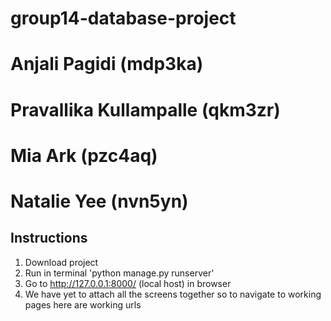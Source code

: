 # group14-database-project

# Anjali Pagidi (mdp3ka)
# Pravallika Kullampalle (qkm3zr)
# Mia Ark (pzc4aq)
# Natalie Yee (nvn5yn)


## Instructions
1) Download project
2) Run in terminal 'python manage.py runserver'
3) Go to http://127.0.0.1:8000/ (local host) in browser
4) We have yet to attach all the screens together so to navigate to working pages here are working urls
